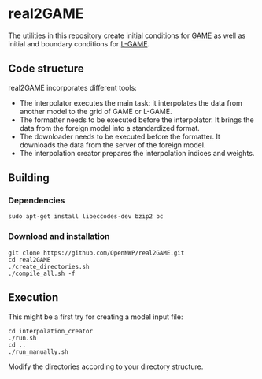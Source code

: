 # real2GAME

The utilities in this repository create initial conditions for [GAME](https://github.com/OpenNWP/GAME) as well as initial and boundary conditions for [L-GAME](https://github.com/OpenNWP/L-GAME).

## Code structure

real2GAME incorporates different tools:

* The interpolator executes the main task: it interpolates the data from another model to the grid of GAME or L-GAME.
* The formatter needs to be executed before the interpolator. It brings the data from the foreign model into a standardized format.
* The downloader needs to be executed before the formatter. It downloads the data from the server of the foreign model.
* The interpolation creator prepares the interpolation indices and weights.

## Building

### Dependencies

	sudo apt-get install libeccodes-dev bzip2 bc

### Download and installation

	git clone https://github.com/OpenNWP/real2GAME.git
	cd real2GAME
	./create_directories.sh
	./compile_all.sh -f

## Execution

This might be a first try for creating a model input file:

	cd interpolation_creator
	./run.sh
	cd ..
	./run_manually.sh

Modify the directories according to your directory structure.
	
